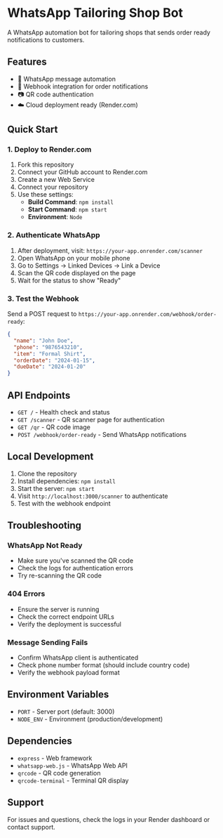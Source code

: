 # WhatsApp Tailoring Shop Bot

A WhatsApp automation bot for tailoring shops that sends order ready notifications to customers.

## Features

- 📱 WhatsApp message automation
- 🔗 Webhook integration for order notifications
- 📷 QR code authentication
- ☁️ Cloud deployment ready (Render.com)

## Quick Start

### 1. Deploy to Render.com

1. Fork this repository
2. Connect your GitHub account to Render.com
3. Create a new Web Service
4. Connect your repository
5. Use these settings:
   - **Build Command**: `npm install`
   - **Start Command**: `npm start`
   - **Environment**: `Node`

### 2. Authenticate WhatsApp

1. After deployment, visit: `https://your-app.onrender.com/scanner`
2. Open WhatsApp on your mobile phone
3. Go to Settings → Linked Devices → Link a Device
4. Scan the QR code displayed on the page
5. Wait for the status to show "Ready"

### 3. Test the Webhook

Send a POST request to `https://your-app.onrender.com/webhook/order-ready`:

```json
{
  "name": "John Doe",
  "phone": "9876543210",
  "item": "Formal Shirt",
  "orderDate": "2024-01-15",
  "dueDate": "2024-01-20"
}
```

## API Endpoints

- `GET /` - Health check and status
- `GET /scanner` - QR scanner page for authentication
- `GET /qr` - QR code image
- `POST /webhook/order-ready` - Send WhatsApp notifications

## Local Development

1. Clone the repository
2. Install dependencies: `npm install`
3. Start the server: `npm start`
4. Visit `http://localhost:3000/scanner` to authenticate
5. Test with the webhook endpoint

## Troubleshooting

### WhatsApp Not Ready
- Make sure you've scanned the QR code
- Check the logs for authentication errors
- Try re-scanning the QR code

### 404 Errors
- Ensure the server is running
- Check the correct endpoint URLs
- Verify the deployment is successful

### Message Sending Fails
- Confirm WhatsApp client is authenticated
- Check phone number format (should include country code)
- Verify the webhook payload format

## Environment Variables

- `PORT` - Server port (default: 3000)
- `NODE_ENV` - Environment (production/development)

## Dependencies

- `express` - Web framework
- `whatsapp-web.js` - WhatsApp Web API
- `qrcode` - QR code generation
- `qrcode-terminal` - Terminal QR display

## Support

For issues and questions, check the logs in your Render dashboard or contact support.
